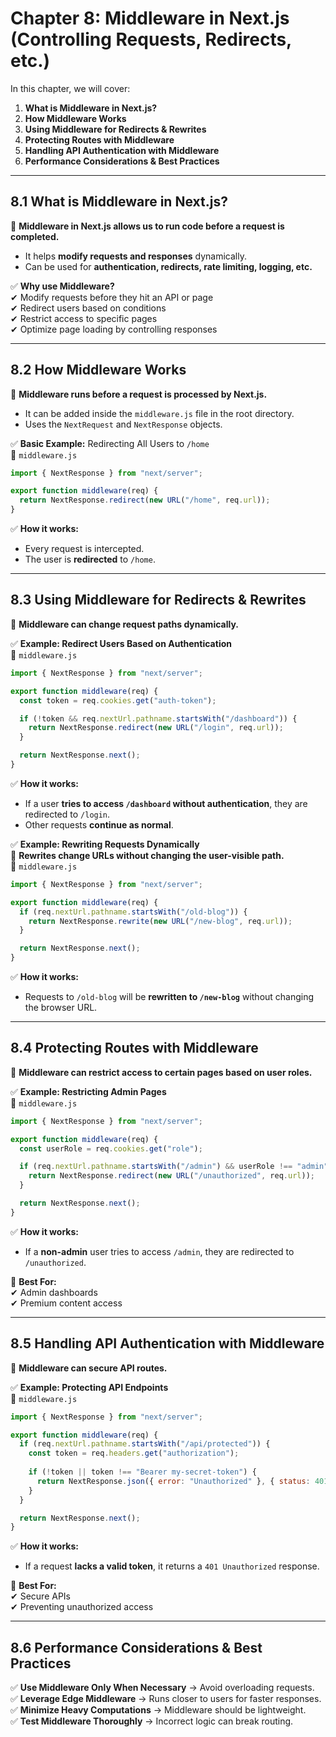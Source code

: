 # **Chapter 8: Middleware in Next.js (Controlling Requests, Redirects, etc.)**  

In this chapter, we will cover:  
1. **What is Middleware in Next.js?**  
2. **How Middleware Works**  
3. **Using Middleware for Redirects & Rewrites**  
4. **Protecting Routes with Middleware**  
5. **Handling API Authentication with Middleware**  
6. **Performance Considerations & Best Practices**  

---

## **8.1 What is Middleware in Next.js?**  
📌 **Middleware in Next.js allows us to run code before a request is completed.**  
- It helps **modify requests and responses** dynamically.  
- Can be used for **authentication, redirects, rate limiting, logging, etc.**  

✅ **Why use Middleware?**  
✔ Modify requests before they hit an API or page  
✔ Redirect users based on conditions  
✔ Restrict access to specific pages  
✔ Optimize page loading by controlling responses  

---

## **8.2 How Middleware Works**  
📌 **Middleware runs before a request is processed by Next.js.**  
- It can be added inside the `middleware.js` file in the root directory.  
- Uses the `NextRequest` and `NextResponse` objects.  

✅ **Basic Example:** Redirecting All Users to `/home`  
📂 `middleware.js`  
```jsx
import { NextResponse } from "next/server";

export function middleware(req) {
  return NextResponse.redirect(new URL("/home", req.url));
}
```
✅ **How it works:**  
- Every request is intercepted.  
- The user is **redirected** to `/home`.  

---

## **8.3 Using Middleware for Redirects & Rewrites**  
📌 **Middleware can change request paths dynamically.**  

✅ **Example: Redirect Users Based on Authentication**  
📂 `middleware.js`  
```jsx
import { NextResponse } from "next/server";

export function middleware(req) {
  const token = req.cookies.get("auth-token");

  if (!token && req.nextUrl.pathname.startsWith("/dashboard")) {
    return NextResponse.redirect(new URL("/login", req.url));
  }

  return NextResponse.next();
}
```
✅ **How it works:**  
- If a user **tries to access `/dashboard` without authentication**, they are redirected to `/login`.  
- Other requests **continue as normal**.  

✅ **Example: Rewriting Requests Dynamically**  
📌 **Rewrites change URLs without changing the user-visible path.**  
📂 `middleware.js`  
```jsx
import { NextResponse } from "next/server";

export function middleware(req) {
  if (req.nextUrl.pathname.startsWith("/old-blog")) {
    return NextResponse.rewrite(new URL("/new-blog", req.url));
  }

  return NextResponse.next();
}
```
✅ **How it works:**  
- Requests to `/old-blog` will be **rewritten to `/new-blog`** without changing the browser URL.  

---

## **8.4 Protecting Routes with Middleware**  
📌 **Middleware can restrict access to certain pages based on user roles.**  

✅ **Example: Restricting Admin Pages**  
📂 `middleware.js`  
```jsx
import { NextResponse } from "next/server";

export function middleware(req) {
  const userRole = req.cookies.get("role");

  if (req.nextUrl.pathname.startsWith("/admin") && userRole !== "admin") {
    return NextResponse.redirect(new URL("/unauthorized", req.url));
  }

  return NextResponse.next();
}
```
✅ **How it works:**  
- If a **non-admin** user tries to access `/admin`, they are redirected to `/unauthorized`.  

📌 **Best For:**  
✔ Admin dashboards  
✔ Premium content access  

---

## **8.5 Handling API Authentication with Middleware**  
📌 **Middleware can secure API routes.**  

✅ **Example: Protecting API Endpoints**  
📂 `middleware.js`  
```jsx
import { NextResponse } from "next/server";

export function middleware(req) {
  if (req.nextUrl.pathname.startsWith("/api/protected")) {
    const token = req.headers.get("authorization");
    
    if (!token || token !== "Bearer my-secret-token") {
      return NextResponse.json({ error: "Unauthorized" }, { status: 401 });
    }
  }

  return NextResponse.next();
}
```
✅ **How it works:**  
- If a request **lacks a valid token**, it returns a `401 Unauthorized` response.  

📌 **Best For:**  
✔ Secure APIs  
✔ Preventing unauthorized access  

---

## **8.6 Performance Considerations & Best Practices**  
✅ **Use Middleware Only When Necessary** → Avoid overloading requests.  
✅ **Leverage Edge Middleware** → Runs closer to users for faster responses.  
✅ **Minimize Heavy Computations** → Middleware should be lightweight.  
✅ **Test Middleware Thoroughly** → Incorrect logic can break routing.  

